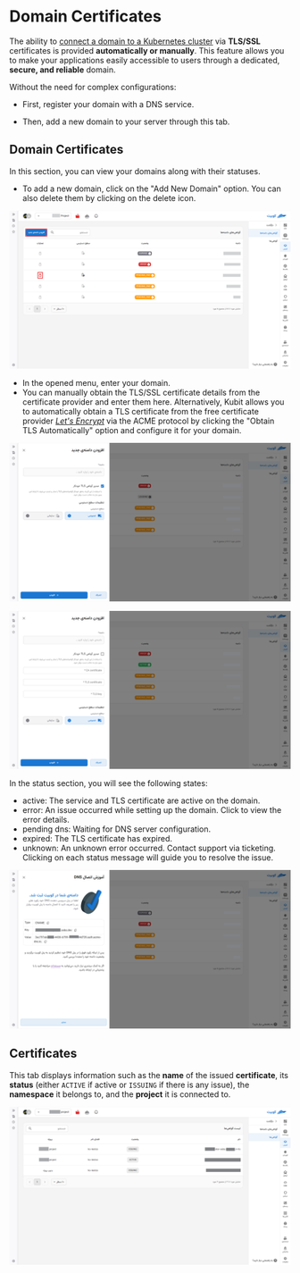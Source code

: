 # Domain Certificates

The ability to [connect a domain to a Kubernetes cluster](../concepts#ingress) via **TLS/SSL** certificates is provided **automatically or manually**. This feature allows you to make your applications easily accessible to users through a dedicated, **secure, and reliable** domain.

Without the need for complex configurations:

- First, register your domain with a DNS service.

- Then, add a new domain to your server through this tab.

## Domain Certificates

In this section, you can view your domains along with their statuses.

- To add a new domain, click on the "Add New Domain" option. You can also delete them by clicking on the delete icon.

![Domains: domains set](img/domains-veiw.png)

- In the opened menu, enter your domain.
- You can manually obtain the TLS/SSL certificate details from the certificate provider and enter them here. Alternatively, Kubit allows you to automatically obtain a TLS certificate from the free certificate provider _[Let's Encrypt](https://letsencrypt.org/)_ via the ACME protocol by clicking the "Obtain TLS Automatically" option and configure it for your domain.

![Domains: domains set](img/domains-form-auto-tls.png)

![Domains: domains set](img/domains-form-tls-form.png)

In the status section, you will see the following states:

- active: The service and TLS certificate are active on the domain.
- error: An issue occurred while setting up the domain. Click to view the error details.
- pending dns: Waiting for DNS server configuration.
- expired: The TLS certificate has expired.
- unknown: An unknown error occurred. Contact support via ticketing.
  Clicking on each status message will guide you to resolve the issue.

![Domains: domains set](img/domains-dns-set.png)

## Certificates

This tab displays information such as the **name** of the issued **certificate**, its **status** (either `ACTIVE` if active or `ISSUING` if there is any issue), the **namespace** it belongs to, and the **project** it is connected to.

![Domains: domains cert](img/domains-cert.png)
